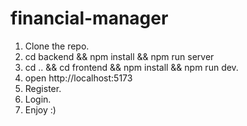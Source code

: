 ﻿# financial-manager

1. Clone the repo.
2. cd backend && npm install && npm run server
3. cd .. && cd frontend && npm install && npm run dev.
4. open http://localhost:5173
5. Register.
6. Login.
7. Enjoy :)
